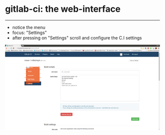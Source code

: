 # gitlab-ci: the web-interface
---
- notice the menu
- focus: "Settings"
- after pressing on "Settings" scroll and configure the C.I settings

![menu](../png/menu.png)
